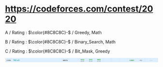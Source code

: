 # https://codeforces.com/contest/2020 

A / Rating : $\color{#8C8C8C}-$ / Greedy, Math

B / Rating : $\color{#8C8C8C}-$ / Binary_Search, Math

C / Rating : $\color{#8C8C8C}-$ / Bit_Mask, Greedy

![My Image](https://github.com/kss418/Codeforces/blob/main/Images/976.png)
